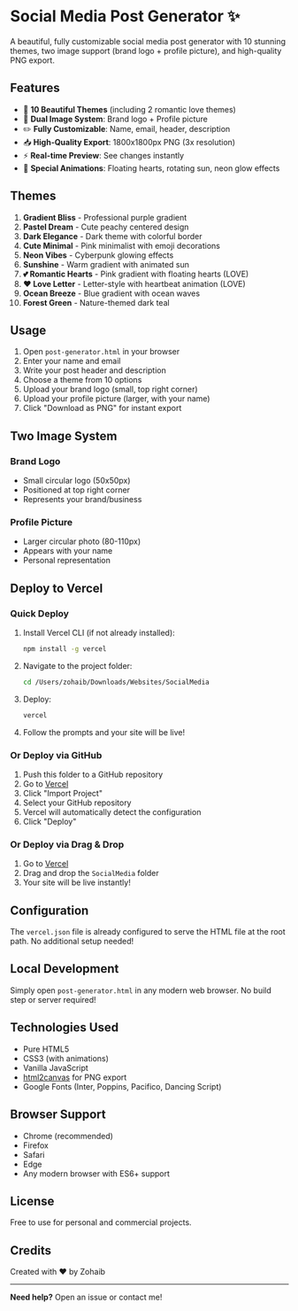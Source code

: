 # Social Media Post Generator ✨

A beautiful, fully customizable social media post generator with 10 stunning themes, two image support (brand logo + profile picture), and high-quality PNG export.

## Features

- 🎨 **10 Beautiful Themes** (including 2 romantic love themes)
- 📸 **Dual Image System**: Brand logo + Profile picture
- ✏️ **Fully Customizable**: Name, email, header, description
- 📥 **High-Quality Export**: 1800x1800px PNG (3x resolution)
- ⚡ **Real-time Preview**: See changes instantly
- 💖 **Special Animations**: Floating hearts, rotating sun, neon glow effects

## Themes

1. **Gradient Bliss** - Professional purple gradient
2. **Pastel Dream** - Cute peachy centered design
3. **Dark Elegance** - Dark theme with colorful border
4. **Cute Minimal** - Pink minimalist with emoji decorations
5. **Neon Vibes** - Cyberpunk glowing effects
6. **Sunshine** - Warm gradient with animated sun
7. **💕 Romantic Hearts** - Pink gradient with floating hearts (LOVE)
8. **❤️ Love Letter** - Letter-style with heartbeat animation (LOVE)
9. **Ocean Breeze** - Blue gradient with ocean waves
10. **Forest Green** - Nature-themed dark teal

## Usage

1. Open `post-generator.html` in your browser
2. Enter your name and email
3. Write your post header and description
4. Choose a theme from 10 options
5. Upload your brand logo (small, top right corner)
6. Upload your profile picture (larger, with your name)
7. Click "Download as PNG" for instant export

## Two Image System

### Brand Logo
- Small circular logo (50x50px)
- Positioned at top right corner
- Represents your brand/business

### Profile Picture
- Larger circular photo (80-110px)
- Appears with your name
- Personal representation

## Deploy to Vercel

### Quick Deploy

1. Install Vercel CLI (if not already installed):
   ```bash
   npm install -g vercel
   ```

2. Navigate to the project folder:
   ```bash
   cd /Users/zohaib/Downloads/Websites/SocialMedia
   ```

3. Deploy:
   ```bash
   vercel
   ```

4. Follow the prompts and your site will be live!

### Or Deploy via GitHub

1. Push this folder to a GitHub repository
2. Go to [Vercel](https://vercel.com)
3. Click "Import Project"
4. Select your GitHub repository
5. Vercel will automatically detect the configuration
6. Click "Deploy"

### Or Deploy via Drag & Drop

1. Go to [Vercel](https://vercel.com)
2. Drag and drop the `SocialMedia` folder
3. Your site will be live instantly!

## Configuration

The `vercel.json` file is already configured to serve the HTML file at the root path. No additional setup needed!

## Local Development

Simply open `post-generator.html` in any modern web browser. No build step or server required!

## Technologies Used

- Pure HTML5
- CSS3 (with animations)
- Vanilla JavaScript
- [html2canvas](https://html2canvas.hertzen.com/) for PNG export
- Google Fonts (Inter, Poppins, Pacifico, Dancing Script)

## Browser Support

- Chrome (recommended)
- Firefox
- Safari
- Edge
- Any modern browser with ES6+ support

## License

Free to use for personal and commercial projects.

## Credits

Created with ❤️ by Zohaib

---

**Need help?** Open an issue or contact me!

